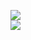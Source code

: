 [![](https://img.shields.io/badge/Made%20With-Github%20Spray-lightgrey.svg?style=for-the-badge&logo=github)](https://github.com/Annihil/github-spray#2924)  
[![](https://i.imgur.com/2DrTn0Z.gif)](https://github.com/Annihil/github-spray)